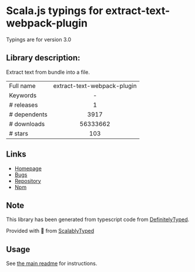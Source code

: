 
# Scala.js typings for extract-text-webpack-plugin

Typings are for version 3.0

## Library description:
Extract text from bundle into a file.

|                    |                 |
| ------------------ | :-------------: |
| Full name          | extract-text-webpack-plugin |
| Keywords           | - |
| # releases         | 1 |
| # dependents       | 3917 |
| # downloads        | 56333662 |
| # stars            | 103 |

## Links
- [Homepage](http://github.com/webpack-contrib/extract-text-webpack-plugin)
- [Bugs](https://github.com/webpack-contrib/extract-text-webpack-plugin/issues)
- [Repository](https://github.com/webpack-contrib/extract-text-webpack-plugin)
- [Npm](https://www.npmjs.com/package/extract-text-webpack-plugin)
    


## Note
This library has been generated from typescript code from [DefinitelyTyped](https://definitelytyped.org).

Provided with :purple_heart: from [ScalablyTyped](https://github.com/oyvindberg/ScalablyTyped)

## Usage
See [the main readme](../../readme.md) for instructions.


